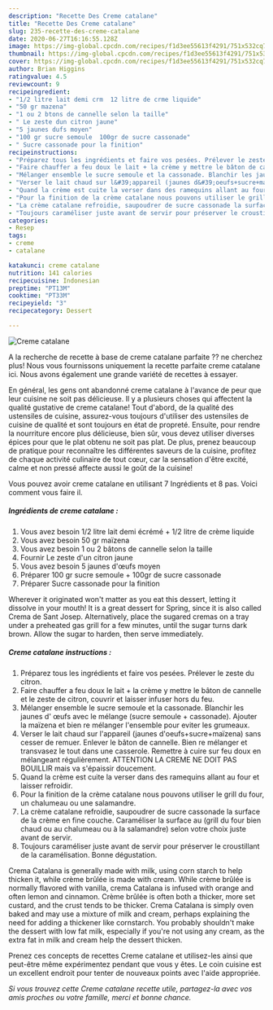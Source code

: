 ```yaml
---
description: "Recette Des Creme catalane"
title: "Recette Des Creme catalane"
slug: 235-recette-des-creme-catalane
date: 2020-06-27T16:16:55.128Z
image: https://img-global.cpcdn.com/recipes/f1d3ee55613f4291/751x532cq70/creme-catalane-photo-principale-de-la-recette.jpg
thumbnail: https://img-global.cpcdn.com/recipes/f1d3ee55613f4291/751x532cq70/creme-catalane-photo-principale-de-la-recette.jpg
cover: https://img-global.cpcdn.com/recipes/f1d3ee55613f4291/751x532cq70/creme-catalane-photo-principale-de-la-recette.jpg
author: Brian Higgins
ratingvalue: 4.5
reviewcount: 9
recipeingredient:
- "1/2 litre lait demi crm  12 litre de crme liquide"
- "50 gr mazena"
- "1 ou 2 btons de cannelle selon la taille"
- " Le zeste dun citron jaune"
- "5 jaunes dufs moyen"
- "100 gr sucre semoule  100gr de sucre cassonade"
- " Sucre cassonade pour la finition"
recipeinstructions:
- "Préparez tous les ingrédients et faire vos pesées. Prélever le zeste du citron."
- "Faire chauffer a feu doux le lait + la crème y mettre le bâton de cannelle et le zeste de citron, couvrir et laisser infuser hors du feu."
- "Mélanger ensemble le sucre semoule et la cassonade. Blanchir les jaunes d&#39; œufs avec le mélange (sucre semoule + cassonade). Ajouter la maïzena et bien re mélanger l&#39;ensemble pour eviter les grumeaux."
- "Verser le lait chaud sur l&#39;appareil (jaunes d&#39;oeufs+sucre+maïzena) sans cesser de remuer. Enlever le bâton de cannelle. Bien re mélanger et transvasez le tout dans une casserole. Remettre à cuire sur feu doux en mélangeant régulièrement. ATTENTION LA CREME NE DOIT PAS BOUILLIR mais va s&#39;épaissir doucement."
- "Quand la crème est cuite la verser dans des ramequins allant au four et laisser refroidir."
- "Pour la finition de la crème catalane nous pouvons utiliser le grill du four, un chalumeau ou une salamandre."
- "La crème catalane refroidie, saupoudrer de sucre cassonade la surface de la crème en fine couche. Caraméliser la surface au (grill du four bien chaud ou au chalumeau ou à la salamandre) selon votre choix juste avant de servir."
- "Toujours caraméliser juste avant de servir pour préserver le croustillant de la caramélisation. Bonne dégustation."
categories:
- Resep
tags:
- creme
- catalane

katakunci: creme catalane 
nutrition: 141 calories
recipecuisine: Indonesian
preptime: "PT13M"
cooktime: "PT33M"
recipeyield: "3"
recipecategory: Dessert

---
```



![Creme catalane](https://img-global.cpcdn.com/recipes/f1d3ee55613f4291/751x532cq70/creme-catalane-photo-principale-de-la-recette.jpg)

A la recherche de recette à base de creme catalane parfaite ?? ne cherchez plus! Nous vous fournissons uniquement la recette parfaite creme catalane ici. Nous avons également une grande variété de recettes à essayer.

En général, les gens ont abandonné creme catalane à l'avance de peur que leur cuisine ne soit pas délicieuse. Il y a plusieurs choses qui affectent la qualité gustative de creme catalane! Tout d'abord, de la qualité des ustensiles de cuisine, assurez-vous toujours d'utiliser des ustensiles de cuisine de qualité et sont toujours en état de propreté. Ensuite, pour rendre la nourriture encore plus délicieuse, bien sûr, vous devez utiliser diverses épices pour que le plat obtenu ne soit pas plat. De plus, prenez beaucoup de pratique pour reconnaître les différentes saveurs de la cuisine, profitez de chaque activité culinaire de tout cœur, car la sensation d'être excité, calme et non pressé affecte aussi le goût de la cuisine!

<!--inarticleads1-->

Vous pouvez avoir creme catalane en utilisant 7 Ingrédients et 8 pas. Voici comment vous faire il.

##### Ingrédients de creme catalane :

1. Vous avez besoin 1/2 litre lait demi écrémé + 1/2 litre de crème liquide
1. Vous avez besoin 50 gr maïzena
1. Vous avez besoin 1 ou 2 bâtons de cannelle selon la taille
1. Fournir  Le zeste d&#39;un citron jaune
1. Vous avez besoin 5 jaunes d&#39;œufs moyen
1. Préparer 100 gr sucre semoule + 100gr de sucre cassonade
1. Préparer  Sucre cassonade pour la finition


Wherever it originated won&#39;t matter as you eat this dessert, letting it dissolve in your mouth! It is a great dessert for Spring, since it is also called Crema de Sant Josep. Alternatively, place the sugared cremas on a tray under a preheated gas grill for a few minutes, until the sugar turns dark brown. Allow the sugar to harden, then serve immediately. 

<!--inarticleads2-->

##### Creme catalane instructions :

1. Préparez tous les ingrédients et faire vos pesées. Prélever le zeste du citron.
1. Faire chauffer a feu doux le lait + la crème y mettre le bâton de cannelle et le zeste de citron, couvrir et laisser infuser hors du feu.
1. Mélanger ensemble le sucre semoule et la cassonade. Blanchir les jaunes d&#39; œufs avec le mélange (sucre semoule + cassonade). Ajouter la maïzena et bien re mélanger l&#39;ensemble pour eviter les grumeaux.
1. Verser le lait chaud sur l&#39;appareil (jaunes d&#39;oeufs+sucre+maïzena) sans cesser de remuer. Enlever le bâton de cannelle. Bien re mélanger et transvasez le tout dans une casserole. Remettre à cuire sur feu doux en mélangeant régulièrement. ATTENTION LA CREME NE DOIT PAS BOUILLIR mais va s&#39;épaissir doucement.
1. Quand la crème est cuite la verser dans des ramequins allant au four et laisser refroidir.
1. Pour la finition de la crème catalane nous pouvons utiliser le grill du four, un chalumeau ou une salamandre.
1. La crème catalane refroidie, saupoudrer de sucre cassonade la surface de la crème en fine couche. Caraméliser la surface au (grill du four bien chaud ou au chalumeau ou à la salamandre) selon votre choix juste avant de servir.
1. Toujours caraméliser juste avant de servir pour préserver le croustillant de la caramélisation. Bonne dégustation.


Crema Catalana is generally made with milk, using corn starch to help thicken it, while crème brûlée is made with cream. While crème brûlée is normally flavored with vanilla, crema Catalana is infused with orange and often lemon and cinnamon. Crème brûlée is often both a thicker, more set custard, and the crust tends to be thicker. Crema Catalana is simply oven baked and may use a mixture of milk and cream, perhaps explaining the need for adding a thickener like cornstarch. You probably shouldn&#39;t make the dessert with low fat milk, especially if you&#39;re not using any cream, as the extra fat in milk and cream help the dessert thicken. 

<!--inarticleads1-->

<p>
Prenez ces concepts de recettes Creme catalane et utilisez-les ainsi que peut-être même expérimentez pendant que vous y êtes. Le coin cuisine est un excellent endroit pour tenter de nouveaux points avec l'aide appropriée.
</p>

<p>
<i>Si vous trouvez cette Creme catalane recette utile, partagez-la avec vos amis proches ou votre famille, merci et bonne chance.</i>
</p>
